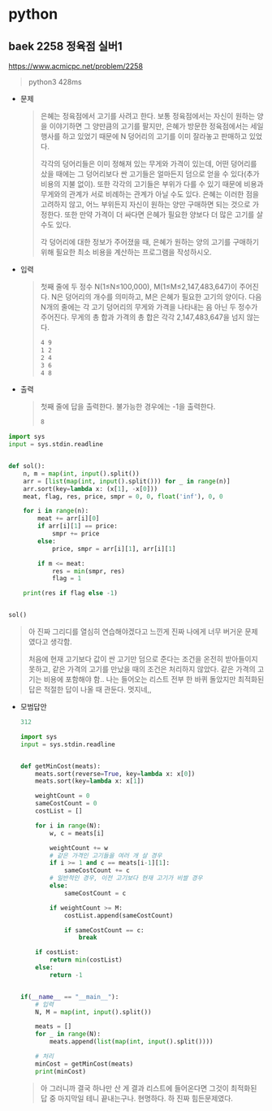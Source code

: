 # python

## baek 2258 정육점 실버1

https://www.acmicpc.net/problem/2258

> python3 428ms
>



* 문제

  > 은혜는 정육점에서 고기를 사려고 한다. 보통 정육점에서는 자신이 원하는 양을 이야기하면 그 양만큼의 고기를 팔지만, 은혜가 방문한 정육점에서는 세일 행사를 하고 있었기 때문에 N 덩어리의 고기를 이미 잘라놓고 판매하고 있었다.
  >
  > 각각의 덩어리들은 이미 정해져 있는 무게와 가격이 있는데, 어떤 덩어리를 샀을 때에는 그 덩어리보다 싼 고기들은 얼마든지 덤으로 얻을 수 있다(추가 비용의 지불 없이). 또한 각각의 고기들은 부위가 다를 수 있기 때문에 비용과 무게와의 관계가 서로 비례하는 관계가 아닐 수도 있다. 은혜는 이러한 점을 고려하지 않고, 어느 부위든지 자신이 원하는 양만 구매하면 되는 것으로 가정한다. 또한 만약 가격이 더 싸다면 은혜가 필요한 양보다 더 많은 고기를 살 수도 있다.
  >
  > 각 덩어리에 대한 정보가 주어졌을 때, 은혜가 원하는 양의 고기를 구매하기 위해 필요한 최소 비용을 계산하는 프로그램을 작성하시오.

* 입력

  > 첫째 줄에 두 정수 N(1≤N≤100,000), M(1≤M≤2,147,483,647)이 주어진다. N은 덩어리의 개수를 의미하고, M은 은혜가 필요한 고기의 양이다. 다음 N개의 줄에는 각 고기 덩어리의 무게와 가격을 나타내는 음 아닌 두 정수가 주어진다. 무게의 총 합과 가격의 총 합은 각각 2,147,483,647을 넘지 않는다.
  >
  > ```bash
  > 4 9
  > 1 2
  > 2 4
  > 3 6
  > 4 8
  > ```
  > 
  
* 출력

  > 첫째 줄에 답을 출력한다. 불가능한 경우에는 -1을 출력한다.
  >
  > ```bash
  > 8
  > ```



```python
import sys
input = sys.stdin.readline


def sol():
    n, m = map(int, input().split())
    arr = [list(map(int, input().split())) for _ in range(n)]
    arr.sort(key=lambda x: (x[1], -x[0]))
    meat, flag, res, price, smpr = 0, 0, float('inf'), 0, 0

    for i in range(n):
        meat += arr[i][0]
        if arr[i][1] == price:
            smpr += price
        else:
            price, smpr = arr[i][1], arr[i][1]

        if m <= meat:
            res = min(smpr, res)
            flag = 1

    print(res if flag else -1)


sol()
```

> 아 진짜 그리디를 열심히 연습해야겠다고 느낀게 진짜 나에게 너무 버거운 문제였다고 생각함.
>
> 처음에 현재 고기보다 값이 싼 고기만 덤으로 준다는 조건을 온전히 받아들이지 못하고, 같은 가격의 고기를 만났을 때의 조건은 처리하지 않았다. 같은 가격의 고기는 비용에 포함해야 함.. 나는 들어오는 리스트 전부 한 바퀴 돌았지만 최적화된 답은 적절한 답이 나올 때 관둔다. 멋지네,,



* 모범답안

  ```python
  312
  
  import sys
  input = sys.stdin.readline
  
  
  def getMinCost(meats):
      meats.sort(reverse=True, key=lambda x: x[0])
      meats.sort(key=lambda x: x[1])
  
      weightCount = 0
      sameCostCount = 0
      costList = []
  
      for i in range(N):
          w, c = meats[i]
  
          weightCount += w
          # 같은 가격인 고기들을 여러 개 살 경우
          if i >= 1 and c == meats[i-1][1]:
              sameCostCount += c
          # 일반적인 경우, 이전 고기보다 현재 고기가 비쌀 경우
          else:
              sameCostCount = c
  
          if weightCount >= M:
              costList.append(sameCostCount)
  
              if sameCostCount == c:
                  break
  
      if costList:
          return min(costList)
      else:
          return -1
  
  
  if(__name__ == "__main__"):
      # 입력
      N, M = map(int, input().split())
  
      meats = []
      for _ in range(N):
          meats.append(list(map(int, input().split())))
  
      # 처리
      minCost = getMinCost(meats)
      print(minCost)
  
  ```

  > 아 그러니까 결국 하나만 산 게 결과 리스트에 들어온다면 그것이 최적화된 답 중 마지막일 테니 끝내는구나. 현명하다. 하 진짜 힘든문제였다.

